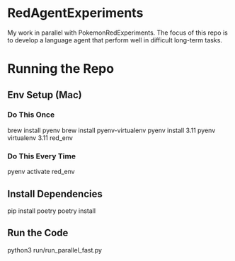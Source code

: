 # RedAgentExperiments
My work in parallel with PokemonRedExperiments. The focus of this repo is to develop a language agent that perform well in difficult long-term tasks.

# Running the Repo

## Env Setup (Mac)
### Do This Once
brew install pyenv
brew install pyenv-virtualenv
pyenv install 3.11
pyenv virtualenv 3.11 red_env
### Do This Every Time
pyenv activate red_env

## Install Dependencies
pip install poetry
poetry install

## Run the Code
python3 run/run_parallel_fast.py

